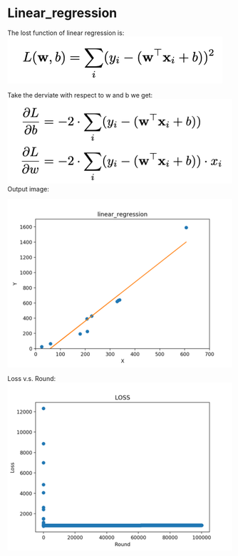 # Linear_regression

The lost function of linear regression is:
![LR1](https://github.com/bochendong/Machine-learning/raw/master/Linear_regression/image/cll.png)

Take the derviate with respect to w and b we get:
![LR1](https://github.com/bochendong/Machine-learning/raw/master/Linear_regression/image/cld.png)
Output image:

![LR1](https://github.com/bochendong/Machine-learning/raw/master/Linear_regression/image/LR1.png)

Loss v.s. Round:
![LR2](https://github.com/bochendong/Machine-learning/raw/master/Linear_regression/image/LR2.png)
